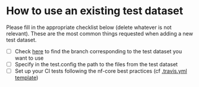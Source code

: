 # How to use an existing test dataset

Please fill in the appropriate checklist below (delete whatever is not relevant). These are the most common things requested when adding a new test dataset.

 - [ ] Check [here](https://github.com/nf-core/test-datasets/branches/all) to find the branch corresponding to the test dataset you want to use
 - [ ] Specify in the test.config the path to the files from the test dataset
 - [ ] Set up your CI tests following the nf-core best practices (cf [.travis.yml template](https://github.com/nf-core/tools/blob/dev/nf_core/pipeline-template/{{cookiecutter.name_noslash}}/.travis.yml))
